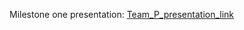 
Milestone one presentation: [Team_P_presentation_link](https://docs.google.com/presentation/d/1G81R6Of_CY6q1LYCDL9l1mOZv9-pdta02sUhdR7Yfww/edit?usp=sharing) 



